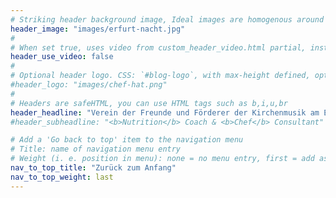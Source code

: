 ```yaml
---
# Striking header background image, Ideal images are homogenous around the centre and contrasting to the text. Non-ideal images can use `title_guard`
header_image: "images/erfurt-nacht.jpg"
#
# When set true, uses video from custom_header_video.html partial, instead of header_image
header_use_video: false
#
# Optional header logo. CSS: `#blog-logo`, with max-height defined, optimize to prevent scaling
#header_logo: "images/chef-hat.png"
#
# Headers are safeHTML, you can use HTML tags such as b,i,u,br
header_headline: "Verein der Freunde und Förderer der Kirchenmusik am Erfurter Dom e.V."
#header_subheadline: "<b>Nutrition</b> Coach & <b>Chef</b> Consultant"

# Add a 'Go back to top' item to the navigation menu
# Title: name of navigation menu entry
# Weight (i. e. position in menu): none = no menu entry, first = add as first entry, last = ad as last entry
nav_to_top_title: "Zurück zum Anfang"
nav_to_top_weight: last
---
```

